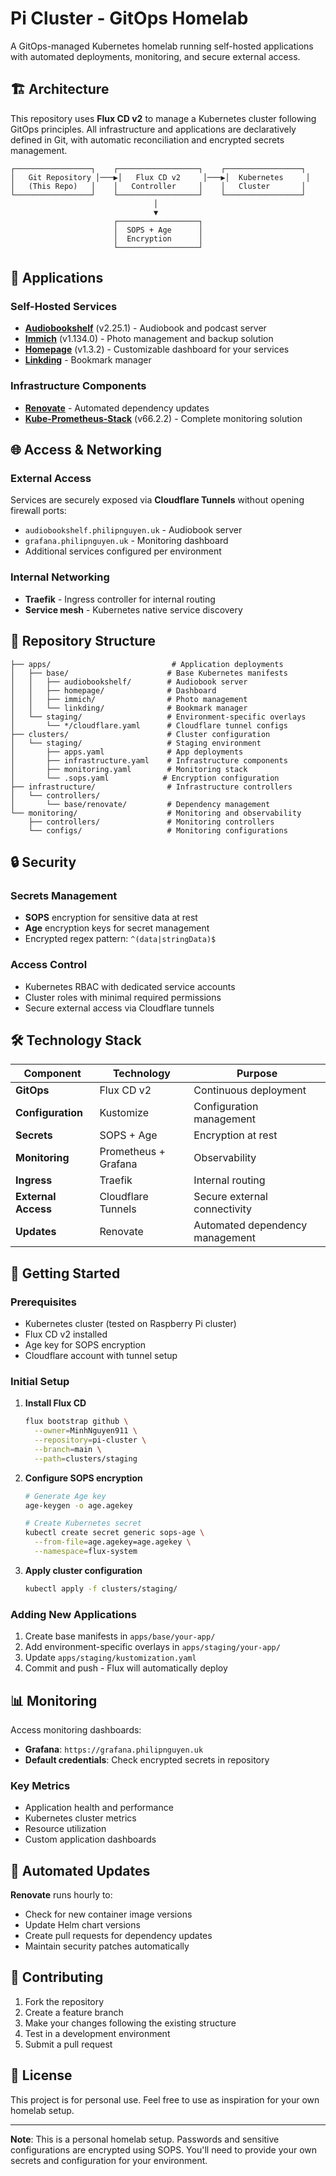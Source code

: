 # Pi Cluster - GitOps Homelab

A GitOps-managed Kubernetes homelab running self-hosted applications with automated deployments, monitoring, and secure external access.

## 🏗️ Architecture

This repository uses **Flux CD v2** to manage a Kubernetes cluster following GitOps principles. All infrastructure and applications are declaratively defined in Git, with automatic reconciliation and encrypted secrets management.

```
┌─────────────────┐    ┌──────────────────┐    ┌─────────────────┐
│   Git Repository │───▶│   Flux CD v2     │───▶│  Kubernetes     │
│   (This Repo)   │    │   Controller     │    │   Cluster       │
└─────────────────┘    └──────────────────┘    └─────────────────┘
                                │
                                ▼
                       ┌──────────────────┐
                       │  SOPS + Age      │
                       │  Encryption      │
                       └──────────────────┘
```

## 🚀 Applications

### Self-Hosted Services
- **[Audiobookshelf](https://www.audiobookshelf.org/)** (v2.25.1) - Audiobook and podcast server
- **[Immich](https://immich.app/)** (v1.134.0) - Photo management and backup solution
- **[Homepage](https://gethomepage.dev/)** (v1.3.2) - Customizable dashboard for your services
- **[Linkding](https://github.com/sissbruecker/linkding)** - Bookmark manager

### Infrastructure Components
- **[Renovate](https://renovatebot.com/)** - Automated dependency updates
- **[Kube-Prometheus-Stack](https://github.com/prometheus-community/helm-charts/tree/main/charts/kube-prometheus-stack)** (v66.2.2) - Complete monitoring solution

## 🌐 Access & Networking

### External Access
Services are securely exposed via **Cloudflare Tunnels** without opening firewall ports:
- `audiobookshelf.philipnguyen.uk` - Audiobook server
- `grafana.philipnguyen.uk` - Monitoring dashboard
- Additional services configured per environment

### Internal Networking
- **Traefik** - Ingress controller for internal routing
- **Service mesh** - Kubernetes native service discovery

## 📁 Repository Structure

```
├── apps/                           # Application deployments
│   ├── base/                      # Base Kubernetes manifests
│   │   ├── audiobookshelf/        # Audiobook server
│   │   ├── homepage/              # Dashboard
│   │   ├── immich/                # Photo management
│   │   └── linkding/              # Bookmark manager
│   └── staging/                   # Environment-specific overlays
│       └── */cloudflare.yaml      # Cloudflare tunnel configs
├── clusters/                      # Cluster configuration
│   └── staging/                   # Staging environment
│       ├── apps.yaml              # App deployments
│       ├── infrastructure.yaml    # Infrastructure components
│       ├── monitoring.yaml        # Monitoring stack
│       └── .sops.yaml            # Encryption configuration
├── infrastructure/                # Infrastructure controllers
│   └── controllers/
│       └── base/renovate/         # Dependency management
└── monitoring/                    # Monitoring and observability
    ├── controllers/               # Monitoring controllers
    └── configs/                   # Monitoring configurations
```

## 🔒 Security

### Secrets Management
- **SOPS** encryption for sensitive data at rest
- **Age** encryption keys for secret management
- Encrypted regex pattern: `^(data|stringData)$`

### Access Control
- Kubernetes RBAC with dedicated service accounts
- Cluster roles with minimal required permissions
- Secure external access via Cloudflare tunnels

## 🛠️ Technology Stack

| Component | Technology | Purpose |
|-----------|------------|---------|
| **GitOps** | Flux CD v2 | Continuous deployment |
| **Configuration** | Kustomize | Configuration management |
| **Secrets** | SOPS + Age | Encryption at rest |
| **Monitoring** | Prometheus + Grafana | Observability |
| **Ingress** | Traefik | Internal routing |
| **External Access** | Cloudflare Tunnels | Secure external connectivity |
| **Updates** | Renovate | Automated dependency management |

## 🚦 Getting Started

### Prerequisites
- Kubernetes cluster (tested on Raspberry Pi cluster)
- Flux CD v2 installed
- Age key for SOPS encryption
- Cloudflare account with tunnel setup

### Initial Setup

1. **Install Flux CD**
   ```bash
   flux bootstrap github \
     --owner=MinhNguyen911 \
     --repository=pi-cluster \
     --branch=main \
     --path=clusters/staging
   ```

2. **Configure SOPS encryption**
   ```bash
   # Generate Age key
   age-keygen -o age.agekey
   
   # Create Kubernetes secret
   kubectl create secret generic sops-age \
     --from-file=age.agekey=age.agekey \
     --namespace=flux-system
   ```

3. **Apply cluster configuration**
   ```bash
   kubectl apply -f clusters/staging/
   ```

### Adding New Applications

1. Create base manifests in `apps/base/your-app/`
2. Add environment-specific overlays in `apps/staging/your-app/`
3. Update `apps/staging/kustomization.yaml`
4. Commit and push - Flux will automatically deploy

## 📊 Monitoring

Access monitoring dashboards:
- **Grafana**: `https://grafana.philipnguyen.uk`
- **Default credentials**: Check encrypted secrets in repository

### Key Metrics
- Application health and performance
- Kubernetes cluster metrics
- Resource utilization
- Custom application dashboards

## 🔄 Automated Updates

**Renovate** runs hourly to:
- Check for new container image versions
- Update Helm chart versions
- Create pull requests for dependency updates
- Maintain security patches automatically

## 🤝 Contributing

1. Fork the repository
2. Create a feature branch
3. Make your changes following the existing structure
4. Test in a development environment
5. Submit a pull request

## 📝 License

This project is for personal use. Feel free to use as inspiration for your own homelab setup.

---

**Note**: This is a personal homelab setup. Passwords and sensitive configurations are encrypted using SOPS. You'll need to provide your own secrets and configuration for your environment.